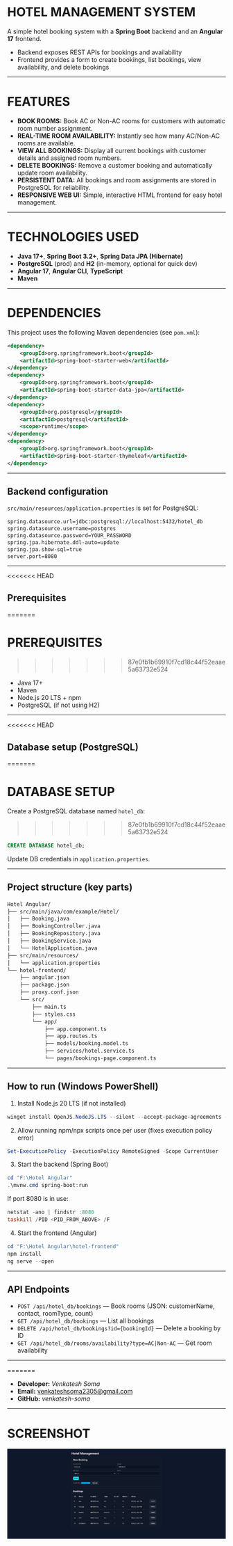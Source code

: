 # HOTEL MANAGEMENT SYSTEM

A simple hotel booking system with a **Spring Boot** backend and an **Angular 17** frontend.

- Backend exposes REST APIs for bookings and availability
- Frontend provides a form to create bookings, list bookings, view availability, and delete bookings

---

# FEATURES

- **BOOK ROOMS:** Book AC or Non-AC rooms for customers with automatic room number assignment.
- **REAL-TIME ROOM AVAILABILITY:** Instantly see how many AC/Non-AC rooms are available.
- **VIEW ALL BOOKINGS:** Display all current bookings with customer details and assigned room numbers.
- **DELETE BOOKINGS:** Remove a customer booking and automatically update room availability.
- **PERSISTENT DATA:** All bookings and room assignments are stored in PostgreSQL for reliability.
- **RESPONSIVE WEB UI:** Simple, interactive HTML frontend for easy hotel management.

---

# TECHNOLOGIES USED

- **Java 17+**, **Spring Boot 3.2+**, **Spring Data JPA (Hibernate)**
- **PostgreSQL** (prod) and **H2** (in-memory, optional for quick dev)
- **Angular 17**, **Angular CLI**, **TypeScript**
- **Maven**

---

# DEPENDENCIES

This project uses the following Maven dependencies (see `pom.xml`):

```xml
<dependency>
    <groupId>org.springframework.boot</groupId>
    <artifactId>spring-boot-starter-web</artifactId>
</dependency>
<dependency>
    <groupId>org.springframework.boot</groupId>
    <artifactId>spring-boot-starter-data-jpa</artifactId>
</dependency>
<dependency>
    <groupId>org.postgresql</groupId>
    <artifactId>postgresql</artifactId>
    <scope>runtime</scope>
</dependency>
<dependency>
    <groupId>org.springframework.boot</groupId>
    <artifactId>spring-boot-starter-thymeleaf</artifactId>
</dependency>
```

---

## Backend configuration

`src/main/resources/application.properties` is set for PostgreSQL:

```properties
spring.datasource.url=jdbc:postgresql://localhost:5432/hotel_db
spring.datasource.username=postgres
spring.datasource.password=YOUR_PASSWORD
spring.jpa.hibernate.ddl-auto=update
spring.jpa.show-sql=true
server.port=8080
```

---

<<<<<<< HEAD
## Prerequisites
=======
# PREREQUISITES
>>>>>>> 87e0fb1b69910f7cd18c44f52eaae5a63732e524

- Java 17+
- Maven
- Node.js 20 LTS + npm
- PostgreSQL (if not using H2)

---

<<<<<<< HEAD
## Database setup (PostgreSQL)
=======
# DATABASE SETUP

Create a PostgreSQL database named `hotel_db`:
>>>>>>> 87e0fb1b69910f7cd18c44f52eaae5a63732e524

```sql
CREATE DATABASE hotel_db;
```
Update DB credentials in `application.properties`.

---

## Project structure (key parts)

```bash
Hotel Angular/
├── src/main/java/com/example/Hotel/
│   ├── Booking.java
│   ├── BookingController.java
│   ├── BookingRepository.java
│   ├── BookingService.java
│   └── HotelApplication.java
├── src/main/resources/
│   └── application.properties
└── hotel-frontend/
    ├── angular.json
    ├── package.json
    ├── proxy.conf.json
    └── src/
        ├── main.ts
        ├── styles.css
        └── app/
            ├── app.component.ts
            ├── app.routes.ts
            ├── models/booking.model.ts
            ├── services/hotel.service.ts
            └── pages/bookings-page.component.ts
```

---

## How to run (Windows PowerShell)

1) Install Node.js 20 LTS (if not installed)
```powershell
winget install OpenJS.NodeJS.LTS --silent --accept-package-agreements --accept-source-agreements
```

2) Allow running npm/npx scripts once per user (fixes execution policy error)
```powershell
Set-ExecutionPolicy -ExecutionPolicy RemoteSigned -Scope CurrentUser
```

3) Start the backend (Spring Boot)
```powershell
cd "F:\Hotel Angular"
.\mvnw.cmd spring-boot:run
```

If port 8080 is in use:
```powershell
netstat -ano | findstr :8080
taskkill /PID <PID_FROM_ABOVE> /F
```

4) Start the frontend (Angular)
```powershell
cd "F:\Hotel Angular\hotel-frontend"
npm install
ng serve --open
```

---

## API Endpoints

- `POST /api/hotel_db/bookings` — Book rooms (JSON: customerName, contact, roomType, count)
- `GET /api/hotel_db/bookings` — List all bookings
- `DELETE /api/hotel_db/bookings?id={bookingId}` — Delete a booking by ID
- `GET /api/hotel_db/rooms/availability?type=AC|Non-AC` — Get room availability

---
=======
- **Developer:** *Venkatesh Soma*
- **Email:** venkateshsoma2305@gmail.com
- **GitHub:** *venkatesh-soma* 

---

# SCREENSHOT

![](Hotel.png) 

